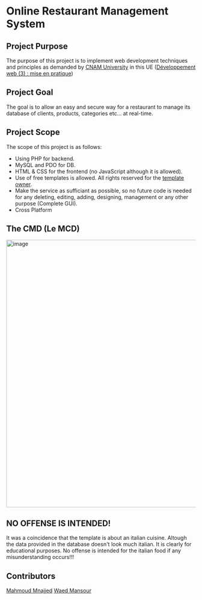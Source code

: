 # Online Restaurant Management System
## Project Purpose
The purpose of this project is to implement web development techniques and principles as demanded by [CNAM University](https://si.isae.edu.lb/) in this UE ([Développement web (3) : mise en pratique](https://formation.cnam.fr/rechercher-par-discipline/developpement-web-3-mise-en-pratique-208576.kjsp?RF=&EXT=cnam))

## Project Goal
The goal is to allow an easy and secure way for a restaurant to manage its database of clients, products, categories etc... at real-time.
## Project Scope
The scope of this project is as follows:
- Using PHP for backend.
- MySQL and PDO for DB.
- HTML & CSS for the frontend (no JavaScript although it is allowed).
- Use of free templates is allowed. All rights reserved for the [template owner](https://htmlcodex.com/demo/?item=140).
- Make the service as sufficiant as possible, so no future code is needed for any deleting, editing, adding, designing, management or any other purpose (Complete GUI).
- Cross Platform

## The CMD (Le MCD)
<img width="853" height="710" alt="image" src="https://github.com/user-attachments/assets/8172c6d5-bb0f-4e09-bedf-0226745562d2" />

## NO OFFENSE IS INTENDED!
It was a coincidence that the template is about an italian cuisine. Altough the data provided in the database doesn't look much italian. It is clearly for educational purposes. No offense is intended for the italian food if any misunderstanding occurs!!!

## Contributors
[Mahmoud Mnajjed](https://github.com/)
[Waed Mansour](https://github.com/promiselb)

